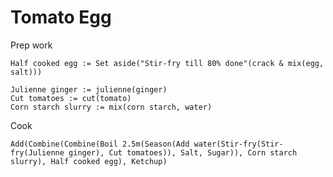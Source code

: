 Tomato Egg
======
Prep work

    Half cooked egg := Set aside("Stir-fry till 80% done"(crack & mix(egg, salt)))

    Julienne ginger := julienne(ginger)
    Cut tomatoes := cut(tomato)
    Corn starch slurry := mix(corn starch, water)

Cook

    Add(Combine(Combine(Boil 2.5m(Season(Add water(Stir-fry(Stir-fry(Julienne ginger), Cut tomatoes)), Salt, Sugar)), Corn starch slurry), Half cooked egg), Ketchup)

